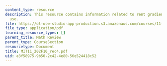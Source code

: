 ```yaml
---
content_type: resource
description: This resource contains information related to rent gradients and land
  use.
file: https://ol-ocw-studio-app-production.s3.amazonaws.com/courses/11-202-planning-economics-fall-2010/a3f589759b502c424e8056e524418c52_MIT11_202F10_rec4.pdf
file_type: application/pdf
learning_resource_types: []
parent_title: Math Review
parent_type: CourseSection
resourcetype: Document
title: MIT11_202F10_rec4.pdf
uid: a3f58975-9b50-2c42-4e80-56e524418c52
---
```

